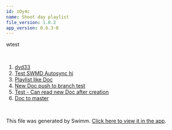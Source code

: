 ```yaml
---
id: zOy4c
name: Shoot day playlist
file_version: 1.0.2
app_version: 0.6.3-0
---
```


<!-- Intro - Do not remove this comment -->
wtest

<br/>

<!-- Steps - Do not remove this comment --> 
1. [dvd33](dvd33.2pEqk.sw.md) 
2. [Test SWMD Autosync hi](test-swmd-autosync-hi.Jy_Wg.sw.md) 
3. [Playlist like Doc](playlist-like-doc.nhHzH.sw.md) 
4. [New Doc push to branch test](http://localhost:5000/#/repos/U0sVB7lC9at5XPOW1TBW/docs/5gprK) 
5. [Test - Can read new Doc after creation](http://localhost:5000/#/repos/U0sVB7lC9at5XPOW1TBW/docs/rpEX5) 
6. [Doc to master](http://localhost:5000/#/repos/U0sVB7lC9at5XPOW1TBW/docs/FJ1CA0atRFTqmNXqgNxD) 


<br/>

This file was generated by Swimm. [Click here to view it in the app](http://localhost:5000/#/repos/Z2l0aHViJTNBJTNBc3ItZXh0ZW5zaW9uJTNBJTNBZG91ZWs=/docs/zOy4c).